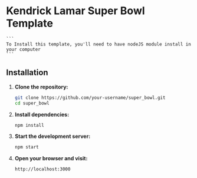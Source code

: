 # Kendrick Lamar Super Bowl Template
    ```
    To Install this template, you'll need to have nodeJS module install in your computer 
    ```
## Installation

1. **Clone the repository:**
   ```sh
   git clone https://github.com/your-username/super_bowl.git
   cd super_bowl
   ```

2. **Install dependencies:**
   ```sh
   npm install
   ```

3. **Start the development server:**
   ```sh
   npm start
   ```

4. **Open your browser and visit:**
   ```
   http://localhost:3000
   ```
